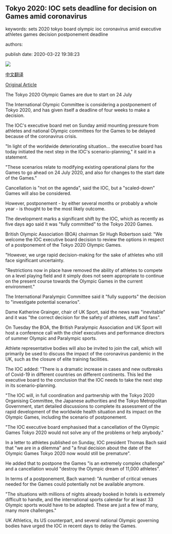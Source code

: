 ## Tokyo 2020: IOC sets deadline for decision on Games amid coronavirus

keywords: sets 2020 tokyo board olympic ioc coronavirus amid executive athletes games decision postponement deadline

authors: 

publish date: 2020-03-22 19:38:23

![](https://ichef.bbci.co.uk/onesport/cps/624/cpsprodpb/897E/production/_111389153_tv060728378.jpg)

[中文翻译](Tokyo%202020%3A%20IOC%20sets%20deadline%20for%20decision%20on%20Games%20amid%20coronavirus_zh.md)

[Original Article](https://www.bbc.com/sport/olympics/51997540)

The Tokyo 2020 Olympic Games are due to start on 24 July

The International Olympic Committee is considering a postponement of Tokyo 2020, and has given itself a deadline of four weeks to make a decision.

The IOC's executive board met on Sunday amid mounting pressure from athletes and national Olympic committees for the Games to be delayed because of the coronavirus crisis.

"In light of the worldwide deteriorating situation... the executive board has today initiated the next step in the IOC's scenario-planning," it said in a statement.

"These scenarios relate to modifying existing operational plans for the Games to go ahead on 24 July 2020, and also for changes to the start date of the Games."

Cancellation is "not on the agenda", said the IOC, but a "scaled-down" Games will also be considered.

However, postponement - by either several months or probably a whole year - is thought to be the most likely outcome.

The development marks a significant shift by the IOC, which as recently as five days ago said it was "fully committed" to the Tokyo 2020 Games.

British Olympic Association (BOA) chairman Sir Hugh Robertson said: "We welcome the IOC executive board decision to review the options in respect of a postponement of the Tokyo 2020 Olympic Games.

"However, we urge rapid decision-making for the sake of athletes who still face significant uncertainty.

"Restrictions now in place have removed the ability of athletes to compete on a level playing field and it simply does not seem appropriate to continue on the present course towards the Olympic Games in the current environment."

The International Paralympic Committee said it "fully supports" the decision to "investigate potential scenarios".

Dame Katherine Grainger, chair of UK Sport, said the news was "inevitable" and it was "the correct decision for the safety of athletes, staff and fans".

On Tuesday the BOA, the British Paralympic Association and UK Sport will host a conference call with the chief executives and performance directors of summer Olympic and Paralympic sports.

Athlete representative bodies will also be invited to join the call, which will primarily be used to discuss the impact of the coronavirus pandemic in the UK, such as the closure of elite training facilities.

The IOC added: "There is a dramatic increase in cases and new outbreaks of Covid-19 in different countries on different continents. This led the executive board to the conclusion that the IOC needs to take the next step in its scenario-planning.

"The IOC will, in full coordination and partnership with the Tokyo 2020 Organising Committee, the Japanese authorities and the Tokyo Metropolitan Government, start detailed discussions to complete its assessment of the rapid development of the worldwide health situation and its impact on the Olympic Games, including the scenario of postponement.

"The IOC executive board emphasised that a cancellation of the Olympic Games Tokyo 2020 would not solve any of the problems or help anybody."

In a letter to athletes published on Sunday, IOC president Thomas Bach said that "we are in a dilemma" and "a final decision about the date of the Olympic Games Tokyo 2020 now would still be premature".

He added that to postpone the Games "is an extremely complex challenge" and a cancellation would "destroy the Olympic dream of 11,000 athletes".

In terms of a postponement, Bach warned: "A number of critical venues needed for the Games could potentially not be available anymore.

"The situations with millions of nights already booked in hotels is extremely difficult to handle, and the international sports calendar for at least 33 Olympic sports would have to be adapted. These are just a few of many, many more challenges."

UK Athletics, its US counterpart, and several national Olympic governing bodies have urged the IOC in recent days to delay the Games.